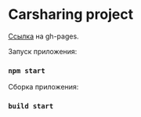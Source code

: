 # Carsharing project

[Ссылка](https://vladimirovaanastasia.github.io/carsharing) на gh-pages.

Запуск приложения:
### `npm start`

Сборка приложения:
### `build start`
